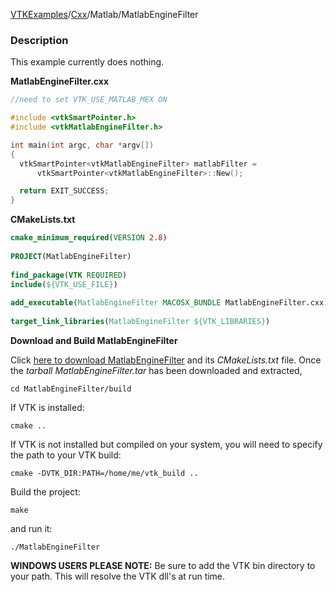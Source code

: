 [VTKExamples](Home)/[Cxx](Cxx)/Matlab/MatlabEngineFilter

### Description
This example currently does nothing. 

**MatlabEngineFilter.cxx**
```c++
//need to set VTK_USE_MATLAB_MEX ON

#include <vtkSmartPointer.h>
#include <vtkMatlabEngineFilter.h>

int main(int argc, char *argv[])
{
  vtkSmartPointer<vtkMatlabEngineFilter> matlabFilter = 
      vtkSmartPointer<vtkMatlabEngineFilter>::New();

  return EXIT_SUCCESS;
}
```
**CMakeLists.txt**
```cmake
cmake_minimum_required(VERSION 2.8)
 
PROJECT(MatlabEngineFilter)
 
find_package(VTK REQUIRED)
include(${VTK_USE_FILE})
 
add_executable(MatlabEngineFilter MACOSX_BUNDLE MatlabEngineFilter.cxx)
 
target_link_libraries(MatlabEngineFilter ${VTK_LIBRARIES})
```

**Download and Build MatlabEngineFilter**

Click [here to download MatlabEngineFilter](https://github.com/lorensen/VTKWikiExamplesTarballs/raw/master/MatlabEngineFilter.tar) and its *CMakeLists.txt* file.
Once the *tarball MatlabEngineFilter.tar* has been downloaded and extracted,
```
cd MatlabEngineFilter/build 
```
If VTK is installed:
```
cmake ..
```
If VTK is not installed but compiled on your system, you will need to specify the path to your VTK build:
```
cmake -DVTK_DIR:PATH=/home/me/vtk_build ..
```
Build the project:
```
make
```
and run it:
```
./MatlabEngineFilter
```
**WINDOWS USERS PLEASE NOTE:** Be sure to add the VTK bin directory to your path. This will resolve the VTK dll's at run time.

